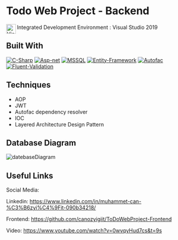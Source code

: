 # Todo Web Project - Backend
Integrated Development Environment : Visual Studio 2019 <img align="left" alt="Visual Studio" width="26px" src="https://www.dusuncesiz.net/wp-content/uploads/2013/11/Visual_Studio_2012.png" />


## Built With

[![C-Sharp](https://img.shields.io/badge/C%23-239120?style=for-the-badge&logo=c-sharp&logoColor=white)](https://docs.microsoft.com/en-us/dotnet/csharp/)
[![Asp-net](https://img.shields.io/badge/ASP.NET-5C2D91?style=for-the-badge&logo=.net&logoColor=white)](https://dotnet.microsoft.com/apps/aspnet)
[![MSSQL](https://img.shields.io/badge/MSSQL-004880?style=for-the-badge&logo=microsoft-sql-server&logoColor=white)](https://www.microsoft.com/en-us/sql-server/sql-server-2019?rtc=2)
[![Entity-Framework](https://img.shields.io/badge/Entity%20Framework-004880?style=for-the-badge&logo=nuget&logoColor=white)](https://docs.microsoft.com/en-us/ef/)
[![Autofac](https://img.shields.io/badge/Autofac-004880?style=for-the-badge&logo=nuget&logoColor=white)](https://autofac.org/)
[![Fluent-Validation](https://img.shields.io/badge/Fluent%20Validation-004880?style=for-the-badge&logo=nuget&logoColor=white)](https://fluentvalidation.net/)

## Techniques
- AOP
- JWT
- Autofac dependency resolver
- IOC
- Layered Architecture Design Pattern

## Database Diagram
![datebaseDiagram](https://github.com/canozyigiit/ToDoWepProject/blob/master/TodoDB.png)

## Useful Links

Social Media:

Linkedin: <https://www.linkedin.com/in/muhammet-can-%C3%B6zyi%C4%9Fit-090b34218/>

Frontend: <https://github.com/canozyigiit/ToDoWebProject-Frontend>

Video: <https://www.youtube.com/watch?v=0wvqyHud7cs&t=9s>

